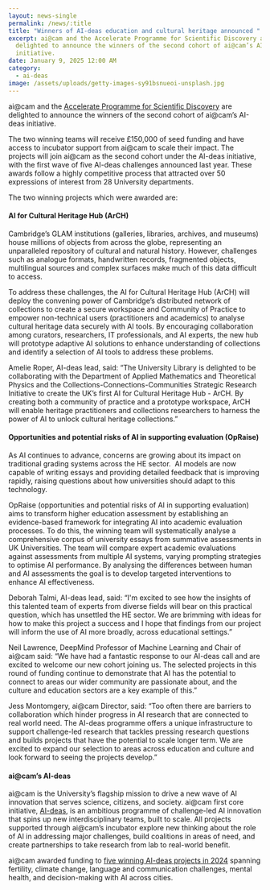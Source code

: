 ```yaml
---
layout: news-single
permalink: /news/:title
title: "Winners of AI-deas education and cultural heritage announced "
excerpt: ai@cam and the Accelerate Programme for Scientific Discovery are
  delighted to announce the winners of the second cohort of ai@cam’s AI-deas
  initiative.
date: January 9, 2025 12:00 AM
category:
  - ai-deas
image: /assets/uploads/getty-images-sy91bsnueoi-unsplash.jpg
---
```

ai@cam and the [Accelerate Programme for Scientific Discovery](https://science.ai.cam.ac.uk/) are delighted to announce the winners of the second cohort of ai@cam’s AI-deas initiative. 

The two winning teams will receive £150,000 of seed funding and have access to incubator support from ai@cam to scale their impact. The projects will join ai@cam as the second cohort under the AI-deas initiative, with the first wave of five AI-deas challenges announced last year. These awards follow a highly competitive process that attracted over 50 expressions of interest from 28 University departments.

The two winning projects which were awarded are:

#### AI for Cultural Heritage Hub (ArCH)

Cambridge’s GLAM institutions (galleries, libraries, archives, and museums) house millions of objects from across the globe, representing an unparalleled repository of cultural and natural history. However, challenges such as analogue formats, handwritten records, fragmented objects, multilingual sources and complex surfaces make much of this data difficult to access.

To address these challenges, the AI for Cultural Heritage Hub (ArCH) will deploy the convening power of Cambridge’s distributed network of collections to create a secure workspace and Community of Practice to empower non-technical users (practitioners and academics) to analyse cultural heritage data securely with AI tools. By encouraging collaboration among curators, researchers, IT professionals, and AI experts, the new hub will prototype adaptive AI solutions to enhance understanding of collections and identify a selection of AI tools to address these problems.

Amelie Roper, AI-deas lead, said: “The University Library is delighted to be collaborating with the Department of Applied Mathematics and Theoretical Physics and the Collections-Connections-Communities Strategic Research Initiative to create the UK’s first AI for Cultural Heritage Hub - ArCH. By creating both a community of practice and a prototype workspace, ArCH will enable heritage practitioners and collections researchers to harness the power of AI to unlock cultural heritage collections.”

#### Opportunities and potential risks of AI in supporting evaluation (OpRaise)

As AI continues to advance, concerns are growing about its impact on traditional grading systems across the HE sector.  AI models are now capable of writing essays and providing detailed feedback that is improving rapidly, raising questions about how universities should adapt to this technology.

OpRaise (opportunities and potential risks of AI in supporting evaluation) aims to transform higher education assessment by establishing an evidence-based framework for integrating AI into academic evaluation processes. To do this, the winning team will systematically analyse a comprehensive corpus of university essays from summative assessments in UK Universities. The team will compare expert academic evaluations against assessments from multiple AI systems, varying prompting strategies to optimise AI performance. By analysing the differences between human and AI assessments the goal is to develop targeted interventions to enhance AI effectiveness.

Deborah Talmi, AI-deas lead, said: “I'm excited to see how the insights of this talented team of experts from diverse fields will bear on this practical question, which has unsettled the HE sector. We are brimming with ideas for how to make this project a success and I hope that findings from our project will inform the use of AI more broadly, across educational settings.”

Neil Lawrence, DeepMind Professor of Machine Learning and Chair of ai@cam said: “We have had a fantastic response to our AI-deas call and are excited to welcome our new cohort joining us. The selected projects in this round of funding continue to demonstrate that AI has the potential to connect to areas our wider community are passionate about, and the culture and education sectors are a key example of this.” 

Jess Montomgery, ai@cam Director, said: “Too often there are barriers to collaboration which hinder progress in AI research that are connected to real world need. The AI-deas programme offers a unique infrastructure to support challenge-led research that tackles pressing research questions and builds projects that have the potential to scale longer term. We are excited to expand our selection to areas across education and culture and look forward to seeing the projects develop.”

#### ai@cam’s AI-deas 

ai@cam is the University’s flagship mission to drive a new wave of AI innovation that serves science, citizens, and society. ai@cam first core initiative, [AI-deas](https://ai.cam.ac.uk/blog/introducing-ai-deas-fuelling-interdisciplinary-ai-research), is an ambitious programme of challenge-led AI innovation that spins up new interdisciplinary teams, built to scale. All projects supported through ai@cam’s incubator explore new thinking about the role of AI in addressing major challenges, build coalitions in areas of need, and create partnerships to take research from lab to real-world benefit.

ai@cam awarded funding to [five winning AI-deas projects in 2024](https://ai.cam.ac.uk/news/university-of-cambridge-announces-research-challenges-to-showcase-its-new-approach-to-artificial-intelligence) spanning fertility, climate change, language and communication challenges, mental health, and decision-making with AI across cities.
